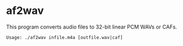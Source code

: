 # af2wav

This program converts audio files to 32-bit linear PCM WAVs or CAFs.

```
Usage: ./af2wav infile.m4a [outfile.wav|caf]
```

